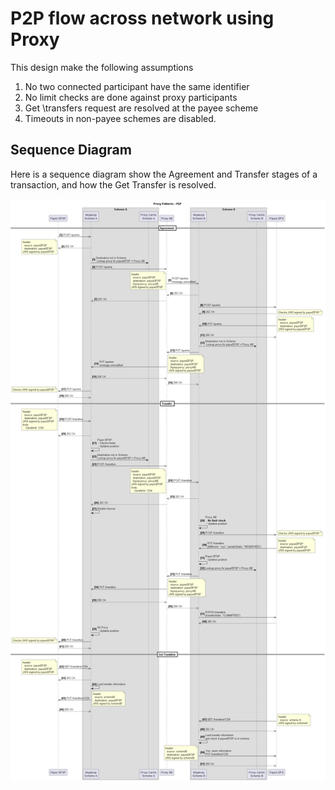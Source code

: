 # P2P flow across network using Proxy
This design make the following assumptions
1. No two connected participant have the same identifier
1. No limit checks are done against proxy participants
1. Get \transfers request are resolved at the payee scheme
1. Timeouts in non-payee schemes are  disabled.

## Sequence Diagram
Here is a sequence diagram show the Agreement and Transfer stages of a transaction, and how the Get Transfer is resolved.

![P2P flow](./Proxy%20pattern%20-%20P2P.png)
